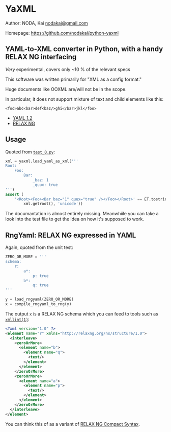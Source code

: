 # YaXML

Author: NODA, Kai <nodakai@gmail.com>

Homepage: https://github.com/nodakai/python-yaxml

## YAML-to-XML converter in Python, with a handy RELAX NG interfacing

*Very* experimental, covers only ~10 % of the relevant specs

This software was written primarily for "XML as a config format."

Huge documents like OOXML are/will not be in the scope.

In particular, it does not support mixture of text and child elements like this:

    <foo>abc<bar>def<baz/>ghi</bar>jkl</foo>

* [YAML 1.2][yaml]
* [RELAX NG][rng]

## Usage

Quoted from [`test_0.py`](https://github.com/nodakai/python-yaxml/blob/master/yaxml/test_0.py):

```python
xml = yaxml.load_yaml_as_xml('''
Root:
    Foo:
        Bar:
            _baz: 1
            _quux: true
''')
assert (
    '<Root><Foo><Bar baz="1" quux="true" /></Foo></Root>' == ET.tostring(
        xml.getroot(), 'unicode'))
```

The documantation is almost entirely missing.
Meanwhiile you can take a look into the test file to get the idea on how it's supposed to work.

## RngYaml: RELAX NG expressed in YAML

Again, quoted from the unit test:

```python
ZERO_OR_MORE = '''
schema:
    r:
        a*:
            p: true
        b*:
            q: true
'''

y = load_rngyaml(ZERO_OR_MORE)
x = compile_rngyaml_to_rng(y)
```

The output `x` is a RELAX NG schema which you can feed to tools such as [`xmllint(1)`][xmllint]:

```xml
<?xml version="1.0" ?>
<element name="r" xmlns="http://relaxng.org/ns/structure/1.0">
  <interleave>
    <zeroOrMore>
      <element name="b">
        <element name="q">
          <text/>
        </element>
      </element>
    </zeroOrMore>
    <zeroOrMore>
      <element name="a">
        <element name="p">
          <text/>
        </element>
      </element>
    </zeroOrMore>
  </interleave>
</element>
```

You can think this of as a variant of [RELAX NG Compact Syntax][rnc].

[yaml]: http://yaml.org/
[rng]: http://relaxng.org/
[rnc]: http://relaxng.org/compact-tutorial.html
[xmllint]: http://xmlsoft.org/xmllint.html
